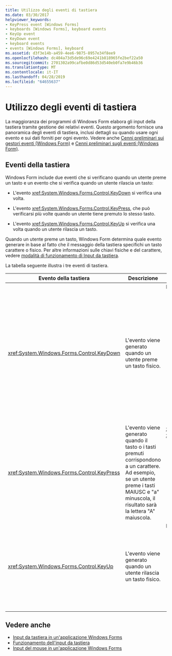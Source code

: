 ```yaml
---
title: Utilizzo degli eventi di tastiera
ms.date: 03/30/2017
helpviewer_keywords:
- KeyPress event [Windows Forms]
- keyboards [Windows Forms], keyboard events
- KeyUp event
- KeyDown event
- keyboard events
- events [Windows Forms], keyboard
ms.assetid: d3f3e14b-a459-4ee6-9875-8957e34f8ee9
ms.openlocfilehash: dc404a73d5de96c69e4241b818965fe2bef22a50
ms.sourcegitcommit: 2701302a99cafbe0d86d53d540eb0fa7e9b46b36
ms.translationtype: MT
ms.contentlocale: it-IT
ms.lasthandoff: 04/28/2019
ms.locfileid: "64655637"
---
```

# <a name="using-keyboard-events"></a>Utilizzo degli eventi di tastiera
La maggioranza dei programmi di Windows Form elabora gli input della tastiera tramite gestione dei relativi eventi. Questo argomento fornisce una panoramica degli eventi di tastiera, inclusi dettagli su quando usare ogni evento e sui dati forniti per ogni evento.  Vedere anche [Cenni preliminari sui gestori eventi (Windows Form)](event-handlers-overview-windows-forms.md) e [Cenni preliminari sugli eventi (Windows Form)](events-overview-windows-forms.md).  
  
## <a name="keyboard-events"></a>Eventi della tastiera  
 Windows Form include due eventi che si verificano quando un utente preme un tasto e un evento che si verifica quando un utente rilascia un tasto:  
  
- L'evento <xref:System.Windows.Forms.Control.KeyDown> si verifica una volta.  
  
- L'evento <xref:System.Windows.Forms.Control.KeyPress>, che può verificarsi più volte quando un utente tiene premuto lo stesso tasto.  
  
- L'evento <xref:System.Windows.Forms.Control.KeyUp> si verifica una volta quando un utente rilascia un tasto.   
  
 Quando un utente preme un tasto, Windows Form determina quale evento generare in base al fatto che il messaggio della tastiera specifichi un tasto carattere o fisico. Per altre informazioni sulle chiavi fisiche e del carattere, vedere [modalità di funzionamento di Input da tastiera](how-keyboard-input-works.md).  
  
 La tabella seguente illustra i tre eventi di tastiera.  
  
|Evento della tastiera|Descrizione|Risultati|  
|--------------------|-----------------|-------------|  
|<xref:System.Windows.Forms.Control.KeyDown>|L'evento viene generato quando un utente preme un tasto fisico.|Il gestore per <xref:System.Windows.Forms.Control.KeyDown> riceve:<br /><br /> <ul><li>Un parametro <xref:System.Windows.Forms.KeyEventArgs>, che fornisce la proprietà <xref:System.Windows.Forms.KeyEventArgs.KeyCode%2A> (che specifica un tasto fisico).</li><li>La proprietà <xref:System.Windows.Forms.KeyEventArgs.Modifiers%2A> (MAIUSC, CTRL o ALT).</li><li>La proprietà <xref:System.Windows.Forms.KeyEventArgs.KeyData%2A>, che combina il codice tasto e il modificatore. Il parametro <xref:System.Windows.Forms.KeyEventArgs> include inoltre:<br /><br /> <ul><li>La proprietà <xref:System.Windows.Forms.KeyEventArgs.Handled%2A>, che può essere impostata per impedire al controllo sottostante di ricevere il tasto.</li><li>La proprietà <xref:System.Windows.Forms.KeyEventArgs.SuppressKeyPress%2A>, utilizzabile per eliminare gli eventi <xref:System.Windows.Forms.Control.KeyPress> e <xref:System.Windows.Forms.Control.KeyUp> per la sequenza di tasti.</li></ul></li></ul>|  
|<xref:System.Windows.Forms.Control.KeyPress>|L'evento viene generato quando il tasto o i tasti premuti corrispondono a un carattere. Ad esempio, se un utente preme i tasti MAIUSC e "a" minuscola, il risultato sarà la lettera "A" maiuscola.|<xref:System.Windows.Forms.Control.KeyPress> viene generato dopo <xref:System.Windows.Forms.Control.KeyDown>.<br /><br /> <ul><li>Il gestore per <xref:System.Windows.Forms.Control.KeyPress> riceve:</li><li>Un parametro <xref:System.Windows.Forms.KeyPressEventArgs>, che include il codice carattere del tasto premuto. Il codice carattere è univoco per ogni combinazione di tasto carattere e tasto modificatore.<br /><br />     Ad esempio, il tasto "A" avrà il risultato seguente:<br /><br /> <ul><li>Il codice carattere 65, se premuto con il tasto MAIUSC</li><li>Oppure il tasto BLOC MAIUSC, 97 se premuto da solo</li><li>E 1, se premuto con il tasto CTRL</li></ul></li></ul>|  
|<xref:System.Windows.Forms.Control.KeyUp>|L'evento viene generato quando un utente rilascia un tasto fisico.|Il gestore per <xref:System.Windows.Forms.Control.KeyUp> riceve:<br /><br /> <ul><li>Un parametro <xref:System.Windows.Forms.KeyEventArgs>:<br /><br /> <ul><li>Che fornisce la proprietà <xref:System.Windows.Forms.KeyEventArgs.KeyCode%2A> (che specifica un tasto fisico).</li><li>La proprietà <xref:System.Windows.Forms.KeyEventArgs.Modifiers%2A> (MAIUSC, CTRL o ALT).</li><li>La proprietà <xref:System.Globalization.SortKey.KeyData%2A>, che combina il codice tasto e il modificatore.</li></ul></li></ul>|  
  
## <a name="see-also"></a>Vedere anche

- [Input da tastiera in un'applicazione Windows Forms](keyboard-input-in-a-windows-forms-application.md)
- [Funzionamento dell'input da tastiera](how-keyboard-input-works.md)
- [Input del mouse in un'applicazione Windows Forms](mouse-input-in-a-windows-forms-application.md)
